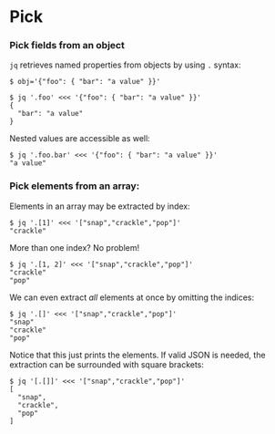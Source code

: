 Pick
========================================

### Pick fields from an object

`jq` retrieves named properties from objects by using `.` syntax:

    $ obj='{"foo": { "bar": "a value" }}'
    
    $ jq '.foo' <<< '{"foo": { "bar": "a value" }}'
    {
      "bar": "a value"
    }

Nested values are accessible as well:

    $ jq '.foo.bar' <<< '{"foo": { "bar": "a value" }}' 
    "a value"

### Pick elements from an array:

Elements in an array may be extracted by index:

    $ jq '.[1]' <<< '["snap","crackle","pop"]' 
    "crackle"

More than one index? No problem!

    $ jq '.[1, 2]' <<< '["snap","crackle","pop"]'
    "crackle"
    "pop"

We can even extract *all* elements at once by omitting the indices:

    $ jq '.[]' <<< '["snap","crackle","pop"]'
    "snap"
    "crackle"
    "pop"
    
Notice that this just prints the elements. If valid JSON is needed,
the extraction can be surrounded with square brackets:

    $ jq '[.[]]' <<< '["snap","crackle","pop"]'
    [
      "snap",
      "crackle",
      "pop"
    ]


